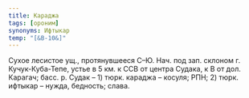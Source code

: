 ```yaml
---
title: Караджа
tags: [ороним]
synonyms: Ифтыкар
temp: "[&В-10&]"
---
```


Сухое лесистое ущ., протянувшееся С–Ю. Нач. под зап. склоном г. Кучук-Куба-Тепе,
устье в 5 км. к ССВ от центра Судака, к В от дол. Карагач; басс. р. Судак – 1)
тюрк. караджа – косуля; РПН; 2) тюрк. ифтыкар – нужда, бедность; слава.

